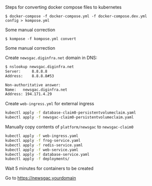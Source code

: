 Steps for converting docker compose files to kubernetes 

`$ docker-compose -f docker-compose.yml -f docker-compose.dev.yml config > kompose.yml`

Some manual correction

`$ kompose -f kompose.yml convert`

Some manual correction

Create `newsgac.diginfra.net` domain in DNS:
```bash
$ nslookup newsgac.diginfra.net
Server:		8.8.8.8
Address:	8.8.8.8#53

Non-authoritative answer:
Name:	newsgac.diginfra.net
Address: 194.171.4.29
```

Create `web-ingress.yml` for external ingress

```bash
kubectl apply -f database-claim0-persistentvolumeclaim.yaml 
kubectl apply -f newsgac-claim0-persistentvolumeclaim.yaml 
```

Manually copy contents of `platform/newsgac` to `newsgac-claim0`

```bash
kubectl apply -f web-ingress.yaml
kubectl apply -f frog-service.yaml 
kubectl apply -f redis-service.yaml 
kubectl apply -f web-service.yaml 
kubectl apply -f database-service.yaml
kubectl apply -f deployments/
```

Wait 5 minutes for containers to be created

Go to https://newsgac.yourdomain
